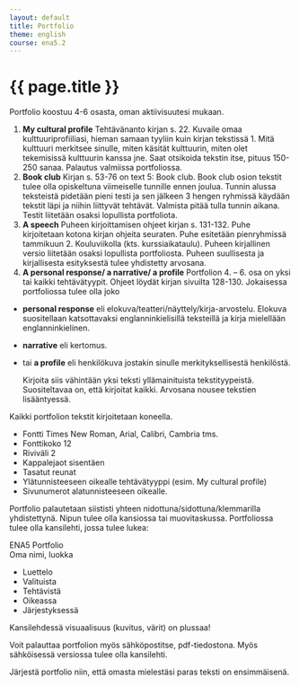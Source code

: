 ```yaml
---
layout: default
title: Portfolio
theme: english
course: ena5.2
---
```


<div class="container">
<div class="header-row">
<div class="main-header">
<h1>{{ page.title }}</h1>
</div>
</div>
<div class="content-row">
<div class="main-content">

Portfolio koostuu 4-6 osasta, oman aktiivisuutesi mukaan.

1.  __My cultural profile__
    Tehtävänanto kirjan s. 22. Kuvaile omaa kulttuuriprofiiliasi, hieman samaan tyyliin kuin kirjan tekstissä 1. Mitä
    kulttuuri merkitsee sinulle, miten käsität kulttuurin, miten olet tekemisissä kulttuurin kanssa jne.  Saat otsikoida
    tekstin itse, pituus 150-250 sanaa. Palautus valmiissa portfoliossa.
2.  __Book club__
    Kirjan s. 53-76 on text 5: Book club. Book club osion tekstit tulee olla opiskeltuna viimeiselle tunnille ennen joulua.
    Tunnin alussa teksteistä pidetään pieni testi ja sen jälkeen 3 hengen ryhmissä käydään tekstit läpi ja niihin liittyvät
    tehtävät. Valmista pitää tulla tunnin aikana. Testit liitetään osaksi lopullista portfoliota.
3.  __A speech__
    Puheen kirjoittamisen ohjeet kirjan s. 131-132. Puhe kirjoitetaan kotona kirjan ohjeita seuraten. Puhe esitetään
    pienryhmissä tammikuun 2. Kouluviikolla (kts. kurssiaikataulu). Puheen kirjallinen versio liitetään osaksi lopullista
    portfoliosta. Puheen suullisesta ja kirjallisesta esityksestä tulee yhdistetty arvosana.
4.  __A personal response/ a narrative/ a profile__
    Portfolion 4. – 6. osa on yksi tai kaikki tehtävätyypit. Ohjeet löydät kirjan sivuilta 128-130. Jokaisessa
    portfoliossa tulee olla joko

* __personal response__ eli elokuva/teatteri/näyttely/kirja-arvostelu. Elokuva suositellaan katsottavaksi
englanninkielisillä teksteillä ja kirja mielellään englanninkielinen.
* __narrative__ eli kertomus.
* tai __a profile__ eli henkilökuva jostakin sinulle merkityksellisestä henkilöstä.

    Kirjoita siis vähintään yksi teksti yllämainituista tekstityypeistä. Suositeltavaa on, että kirjoitat kaikki.
    Arvosana nousee tekstien lisääntyessä.

Kaikki portfolion tekstit kirjoitetaan koneella.

* Fontti Times New Roman, Arial, Calibri, Cambria tms.
* Fonttikoko 12
* Riviväli 2
* Kappalejaot sisentäen
* Tasatut reunat
* Ylätunnisteeseen oikealle tehtävätyyppi (esim. My cultural profile)
* Sivunumerot alatunnisteeseen oikealle.

Portfolio palautetaan siististi yhteen nidottuna/sidottuna/klemmarilla yhdistettynä. Nipun tulee olla kansiossa tai
muovitaskussa. Portfoliossa tulee olla kansilehti, jossa tulee lukea:

ENA5 Portfolio<br>
Oma nimi, luokka

* Luettelo
* Valituista
* Tehtävistä
* Oikeassa
* Järjestyksessä

Kansilehdessä visuaalisuus (kuvitus, värit) on plussaa!

Voit palauttaa portfolion myös sähköpostitse, pdf-tiedostona. Myös sähköisessä versiossa tulee olla
kansilehti.

Järjestä portfolio niin, että omasta mielestäsi paras teksti on ensimmäisenä.


</div>
</div>
</div>

